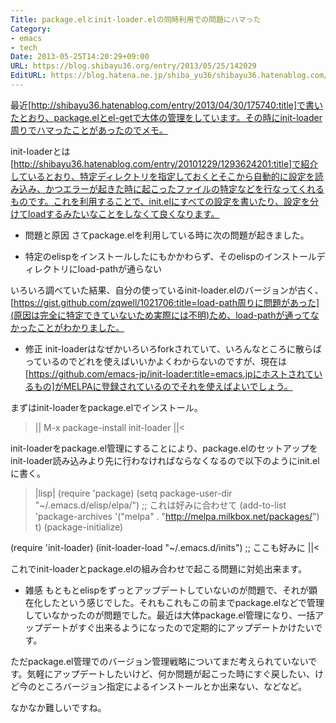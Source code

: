 ```yaml
---
Title: package.elとinit-loader.elの同時利用での問題にハマった
Category:
- emacs
- tech
Date: 2013-05-25T14:20:29+09:00
URL: https://blog.shibayu36.org/entry/2013/05/25/142029
EditURL: https://blog.hatena.ne.jp/shiba_yu36/shibayu36.hatenablog.com/atom/entry/11696248318753871651
---
```


最近[http://shibayu36.hatenablog.com/entry/2013/04/30/175740:title]で書いたとおり、package.elとel-getで大体の管理をしています。その時にinit-loader周りでハマったことがあったのでメモ。

init-loaderとは[http://shibayu36.hatenablog.com/entry/20101229/1293624201:title]で紹介しているとおり、特定ディレクトリを指定しておくとそこから自動的に設定を読み込み、かつエラーが起きた時に起こったファイルの特定などを行なってくれるものです。これを利用することで、init.elにすべての設定を書いたり、設定を分けてloadするみたいなことをしなくて良くなります。

* 問題と原因
さてpackage.elを利用している時に次の問題が起きました。
- 特定のelispをインストールしたにもかかわらず、そのelispのインストールディレクトリにload-pathが通らない

いろいろ調べていた結果、自分の使っているinit-loader.elのバージョンが古く、[https://gist.github.com/zqwell/1021706:title=load-path周りに問題があった](原因は完全に特定できていないため実際には不明)ため、load-pathが通ってなかったことがわかりました。

* 修正
init-loaderはなぜかいろいろforkされていて、いろんなところに散らばっているのでどれを使えばいいかよくわからないのですが、現在は[https://github.com/emacs-jp/init-loader:title=emacs.jpにホストされているもの]がMELPAに登録されているのでそれを使えばよいでしょう。

まずはinit-loaderをpackage.elでインストール。

>||
M-x package-install init-loader
||<

init-loaderをpackage.el管理にすることにより、package.elのセットアップをinit-loader読み込みより先に行わなければならなくなるので以下のようにinit.elに書く。

>|lisp|
(require 'package)
(setq package-user-dir "~/.emacs.d/elisp/elpa/") ;; これは好みに合わせて
(add-to-list 'package-archives '("melpa" . "http://melpa.milkbox.net/packages/") t)
(package-initialize)

(require 'init-loader)
(init-loader-load "~/.emacs.d/inits") ;; ここも好みに
||<

これでinit-loaderとpackage.elの組み合わせで起こる問題に対処出来ます。

* 雑感
もともとelispをずっとアップデートしていないのが問題で、それが顕在化したという感じでした。それもこれもこの前までpackage.elなどで管理していなかったのが問題でした。最近は大体package.el管理になり、一括アップデートがすぐ出来るようになったので定期的にアップデートかけたいです。

ただpackage.el管理でのバージョン管理戦略についてまだ考えられていないです。気軽にアップデートしたいけど、何か問題が起こった時にすぐ戻したい、けど今のところバージョン指定によるインストールとか出来ない、などなど。

なかなか難しいですね。

